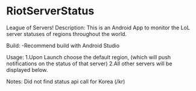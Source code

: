 # RiotServerStatus


League of Servers!
Description: This is an Android App to monitor the LoL server statuses of regions throughout the world.


Build:
-Recommend build with Android Studio

Usage:
1.Upon Launch choose the default region, (which will push notifications on the status of that server)
2.All other servers will be displayed below.

Notes: 
Did not find status api call for Korea (/kr)
